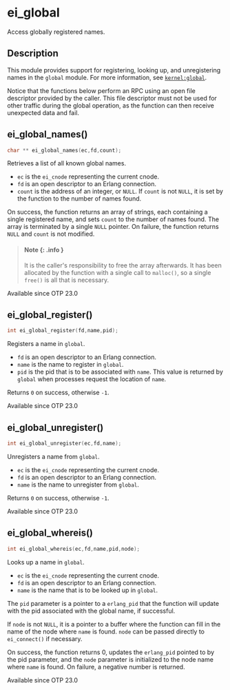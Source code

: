 <!--
%CopyrightBegin%

Copyright Ericsson AB 2023-2024. All Rights Reserved.

Licensed under the Apache License, Version 2.0 (the "License");
you may not use this file except in compliance with the License.
You may obtain a copy of the License at

    http://www.apache.org/licenses/LICENSE-2.0

Unless required by applicable law or agreed to in writing, software
distributed under the License is distributed on an "AS IS" BASIS,
WITHOUT WARRANTIES OR CONDITIONS OF ANY KIND, either express or implied.
See the License for the specific language governing permissions and
limitations under the License.

%CopyrightEnd%
-->
# ei_global

Access globally registered names.

## Description

This module provides support for registering, looking up, and unregistering
names in the `global` module. For more information, see
[`kernel:global`](`m:global`).

Notice that the functions below perform an RPC using an open file descriptor
provided by the caller. This file descriptor must not be used for other traffic
during the global operation, as the function can then receive unexpected data
and fail.

## ei_global_names()

```c
char ** ei_global_names(ec,fd,count);
```

Retrieves a list of all known global names.

- `ec` is the `ei_cnode` representing the current cnode.
- `fd` is an open descriptor to an Erlang connection.
- `count` is the address of an integer, or `NULL`. If `count` is not `NULL`, it
  is set by the function to the number of names found.

On success, the function returns an array of strings, each containing a single
registered name, and sets `count` to the number of names found. The array is
terminated by a single `NULL` pointer. On failure, the function returns `NULL`
and `count` is not modified.

> #### Note {: .info }
>
> It is the caller's responsibility to free the array afterwards. It has been
> allocated by the function with a single call to `malloc()`, so a single
> `free()` is all that is necessary.

Available since OTP 23.0

## ei_global_register()

```c
int ei_global_register(fd,name,pid);
```

Registers a name in `global`.

- `fd` is an open descriptor to an Erlang connection.
- `name` is the name to register in `global`.
- `pid` is the pid that is to be associated with `name`. This value is returned
  by `global` when processes request the location of `name`.

Returns `0` on success, otherwise `-1`.

Available since OTP 23.0

## ei_global_unregister()

```c
int ei_global_unregister(ec,fd,name);
```

Unregisters a name from `global`.

- `ec` is the `ei_cnode` representing the current cnode.
- `fd` is an open descriptor to an Erlang connection.
- `name` is the name to unregister from `global`.

Returns `0` on success, otherwise `-1`.

Available since OTP 23.0

## ei_global_whereis()

```c
int ei_global_whereis(ec,fd,name,pid,node);
```

Looks up a name in `global`.

- `ec` is the `ei_cnode` representing the current cnode.
- `fd` is an open descriptor to an Erlang connection.
- `name` is the name that is to be looked up in `global`.

The `pid` parameter is a pointer to a `erlang_pid` that the function will update
with the pid associated with the global name, if successful.

If `node` is not `NULL`, it is a pointer to a buffer where the function can fill
in the name of the node where `name` is found. `node` can be passed directly to
`ei_connect()` if necessary.

On success, the function returns 0, updates the `erlang_pid` pointed to by the
pid parameter, and the `node` parameter is initialized to the node name where
`name` is found. On failure, a negative number is returned.

Available since OTP 23.0
